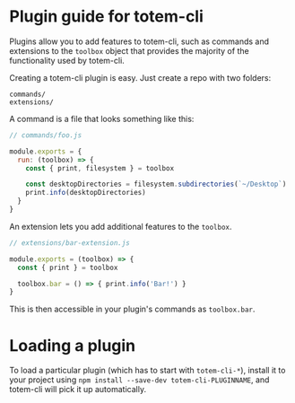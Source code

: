 # Plugin guide for totem-cli

Plugins allow you to add features to totem-cli, such as commands and
extensions to the `toolbox` object that provides the majority of the functionality
used by totem-cli.

Creating a totem-cli plugin is easy. Just create a repo with two folders:

```
commands/
extensions/
```

A command is a file that looks something like this:

```js
// commands/foo.js

module.exports = {
  run: (toolbox) => {
    const { print, filesystem } = toolbox

    const desktopDirectories = filesystem.subdirectories(`~/Desktop`)
    print.info(desktopDirectories)
  }
}
```

An extension lets you add additional features to the `toolbox`.

```js
// extensions/bar-extension.js

module.exports = (toolbox) => {
  const { print } = toolbox

  toolbox.bar = () => { print.info('Bar!') }
}
```

This is then accessible in your plugin's commands as `toolbox.bar`.

# Loading a plugin

To load a particular plugin (which has to start with `totem-cli-*`),
install it to your project using `npm install --save-dev totem-cli-PLUGINNAME`,
and totem-cli will pick it up automatically.
